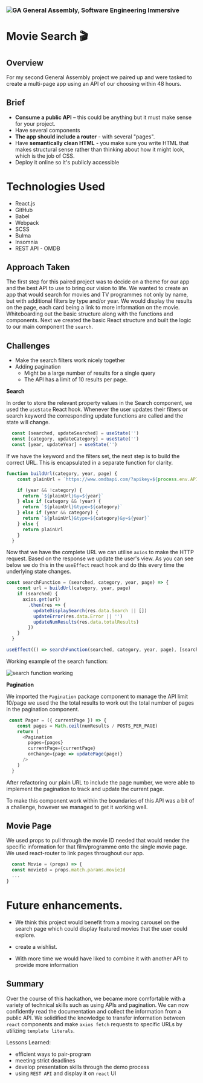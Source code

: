 ### ![GA](https://cloud.githubusercontent.com/assets/40461/8183776/469f976e-1432-11e5-8199-6ac91363302b.png) General Assembly, Software Engineering Immersive

# Movie Search 🎬 

## Overview
For my second General Assembly project we paired up and were tasked to create a multi-page app using an API of our choosing within 48 hours. 

## Brief 

* **Consume a public API** – this could be anything but it must make sense for your project.
* Have several components
* **The app should include a router** - with several "pages".
* Have **semantically clean HTML** - you make sure you write HTML that makes structural sense rather than thinking about how it might look, which is the job of CSS.
* Deploy it online so it's publicly accessible

# Technologies Used
 - React.js
 - GitHub
 - Babel
 - Webpack
 - SCSS
 - Bulma
 - Insomnia
 - REST API - OMDB 

## Approach Taken 
The first step for this paired project was to decide on a theme for our app and the best API to use to bring our vision to life. 
We wanted to create an app that would search for movies and TV programmes not only by name, but with additional filters by type and/or year. We would display the results on the page, each card being a link to more information on the movie.
Whiteboarding out the basic structure along with the functions and components.
Next we created the basic React structure and built the logic to our main component the `search`. 

## Challenges 
 - Make the search filters work nicely together
 - Adding pagination
   - Might be a large number of results for a single query
   - The API has a limit of 10 results per page. 

**Search**

In order to store the relevant property values in the Search component, we used the `useState` React hook. Whenever the user updates their filters or search keyword the corresponding update functions are called and the state will change. 

``` javaScript
  const [searched, updateSearched] = useState('')
  const [category, updateCategory] = useState('')
  const [year, updateYear] = useState('')
```

If we have the keyword and the filters set, the next step is to build the correct URL. This is encapsulated in a separate function for clarity. 
```javaScript
function buildUrl(category, year, page) {
    const plainUrl = `https://www.omdbapi.com/?apikey=${process.env.API_KEY}&s=${searched}&page=${page}`

    if (year && !category) {
      return `${plainUrl}&y=${year}`
    } else if (category && !year) {
      return `${plainUrl}&type=${category}`
    } else if (year && category) {
      return `${plainUrl}&type=${category}&y=${year}`
    } else {
      return plainUrl
    }
  }
  ```

  Now that we have the complete URL we can utilise `axios` to make the HTTP request. Based on the response we update the user's view. As you can see below we do this in the `useEffect` react hook and do this every time the underlying state changes.

```javaScript
const searchFunction = (searched, category, year, page) => {
    const url = buildUrl(category, year, page)
    if (searched) {
      axios.get(url)
        .then(res => {
          updateDisplaySearch(res.data.Search || [])
          updateError(res.data.Error || '')
          updateNumResults(res.data.totalResults)
        })
    }
  }
```
```javaScript
useEffect(() => searchFunction(searched, category, year, page), [searched, category, year, page])
```

Working example of the search function: 

![search function working](./src/images/movieSearch.gif)
 
 


  **Pagination**

  We imported the `Pagination` package component
  to manage the API limit 10/page we used the the total results to work out the total number of pages in the pagination component.

```javaScript
 const Pager = ({ currentPage }) => {
    const pages = Math.ceil(numResults / POSTS_PER_PAGE)
    return (
      <Pagination
        pages={pages}
        currentPage={currentPage}
        onChange={page => updatePage(page)}
      />
    )
  }
```
After refactoring our plain URL to include the page number, we were able to implement the pagination to track and update the current page.

To make this component work within the boundaries of this API was a bit of a challenge, however we managed to get it working well. 


## Movie Page

 We used props to pull through the movie ID needed that would render the specific information for that film/programme onto the single movie page.
 We used react-router to link pages throughout our app.

```javaScript
  const Movie = (props) => {
  const movieId = props.match.params.movieId
  ...
}
  ```
  
# Future enhancements.
 - We think this project would benefit from a moving carousel on the search page which could display featured movies that the user could explore.

- create a wishlist. 

- With more time we would have liked to combine it with another API to provide more information 

## Summary

Over the course of this hackathon, we became more comfortable with a variety of technical skills such as using APIs and pagination. 
We can now confidently read the documentation and collect  the information from a public API.
We solidified the knowledge to transfer information between `react` components and make `axios fetch` requests to specific URLs by utilizing `template literals`. 

Lessons Learned:
  - efficient ways to pair-program
  - meeting strict deadlines 
  - develop presentation skills through the demo process
  - using `REST API` and display it on `react` UI
